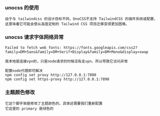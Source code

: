 ### unocss 的使用

```
由于与 tailwindcss 的设计目标不同，UnoCSS不支持 TailwindCSS 的插件系统或配置，这意味着它可能会使从高度定制的 Tailwind CSS 项目迁移变得更加困难。
```

### unocss 请求字体网络异常

```
Failed to fetch web fonts: https://fonts.googleapis.com/css2?family=DM+Sans&family=DM+Serif+Display&family=DM+Mono&display=swap

我本地是连接vpn的，只是node请求的时候没有走vpn，所以导致它访问异常

配置node代理即可解决
npm config set proxy http://127.0.0.1:7890
npm config set https-proxy http://127.0.0.1:7890

```

### 主题颜色修改

```
它这个脚手架是修改了主题颜色的，具体还需要我们重新配置
它这里的 primary 是绿色的
```
